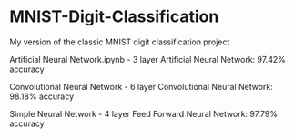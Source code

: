 # MNIST-Digit-Classification
My version of the classic MNIST digit classification project

Artificial Neural Network.ipynb - 3 layer Artificial Neural Network: 97.42% accuracy 

Convolutional Neural Network - 6 layer Convolutional Neural Network: 98.18% accuracy

Simple Neural Network - 4 layer Feed Forward Neural Network: 97.79% accuracy
